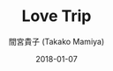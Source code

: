 ---
title: "Love Trip"
subtitle: "間宮貴子 (Takako Mamiya)"
customForwardUrl: "https://www.youtube.com/watch?v=ovcnIPL-CWs"
displayImg: "https://img.youtube.com/vi/ovcnIPL-CWs/0.jpg"
date: "2018-01-07"
newTab: true 
---